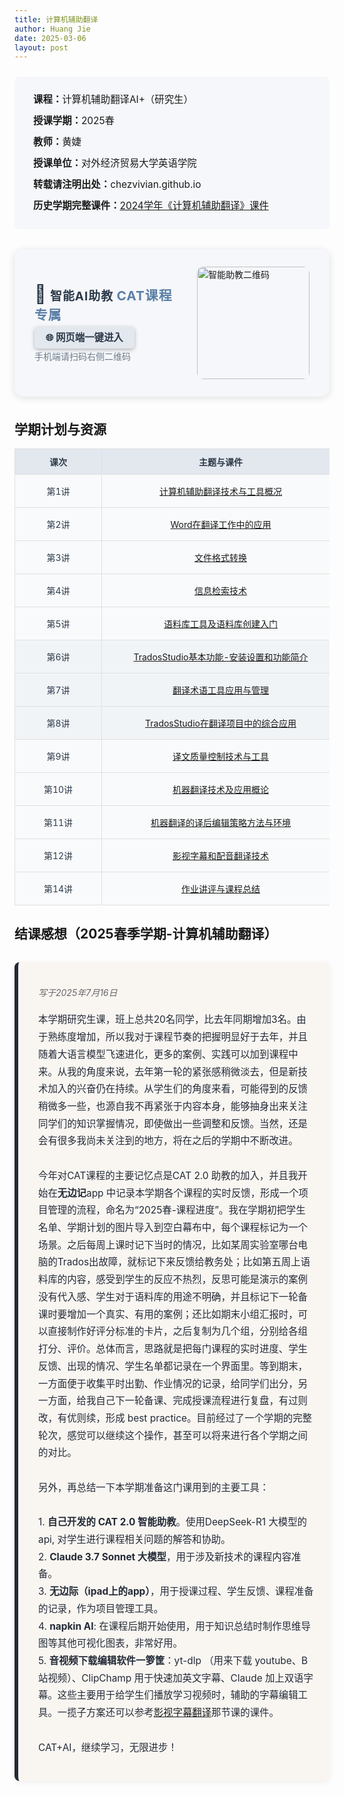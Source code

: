 ```yaml
---
title: 计算机辅助翻译
author: Huang Jie
date: 2025-03-06
layout: post
---
```


<!-- 课程简介区块 -->
<div style="background:#f5f7fa; border-radius:8px; padding:20px 30px; margin:24px 0 32px 0; font-size:1.1em; line-height:2.2;">
<strong>课程：</strong>计算机辅助翻译AI+（研究生）<br>
<strong>授课学期：</strong>2025春<br>
<strong>教师：</strong>黄婕<br>
<strong>授课单位：</strong>对外经济贸易大学英语学院<br>
<strong>转载请注明出处：</strong>chezvivian.github.io<br>
<strong>历史学期完整课件：</strong><a href="/class/archive/CAT-2024/" target="_blank">2024学年《计算机辅助翻译》课件</a>
</div>

<!-- 智能AI助教美化区块（浅灰理科风格） -->
<div style="background:#f5f7fa; border-radius:14px; box-shadow:0 2px 12px #e0e0e0; padding:28px 32px; margin:32px 0 36px 0; display:flex; align-items:center; gap:32px;">
  <div style="flex:1;">
    <div style="font-size:1.35em; font-weight:bold; color:#2d3a4a; margin-bottom:10px; letter-spacing:1px;">
      <span style="font-size:1.5em;">🤖</span> 智能AI助教 <span style="font-size:1.1em; color:#5b7fa6;">CAT课程专属</span>
    </div>
    <div style="margin-bottom:10px;">
      <a href="https://udify.app/chat/cowvutHCzOFeVfaw" target="_blank" style="background:#e3e8ef; color:#2d3a4a; padding:8px 18px; border-radius:6px; font-size:1.1em; text-decoration:none; font-weight:bold; box-shadow:0 2px 6px #b3b3b3; transition:background 0.2s;">🌐 网页端一键进入</a>
    </div>
    <div style="font-size:1em; color:#6c7a89;">手机端请扫码右侧二维码</div>
  </div>
  <div style="flex-shrink:0;">
    <img src="https://chezvivian.github.io/class/assets/CAT助教_2.0.png" alt="智能助教二维码" style="width:180px; border-radius:10px;">
  </div>
</div>

<script>
 window.difyChatbotConfig = {
  token: 'cowvutHCzOFeVfaw'
 }
</script>
<script
 src="https://udify.app/embed.min.js"
 id="cowvutHCzOFeVfaw"
 defer>
</script>
<style>
  #dify-chatbot-bubble-button {
    background-color: #e3e8ef !important;
  }
  #dify-chatbot-bubble-window {
    width: 40rem !important;
    height: 45rem !important;
  }
</style>

<!-- 学期计划与资源表格区块（冷静配色，宽度100%） -->
## 学期计划与资源

<table class="cat-table" style="width:100%; border-collapse:collapse; text-align:center; font-size:1em; background:#fff;">
  <tr style="background:#e3e8ef; color:#2d3a4a;">
    <th style="border:1px solid #e0e0e0; padding:10px 24px; min-width:90px;">课次</th>
    <th style="border:1px solid #e0e0e0; padding:10px 40px; min-width:300px;">主题与课件</th>
    <th style="border:1px solid #e0e0e0; padding:10px 12px; min-width:220px; font-size:0.8em;">简介</th>
    <th style="border:1px solid #e0e0e0; padding:10px 24px; min-width:150px;">模块</th>
  </tr>
  <tr style="background:#f9fafb; color:#2d3a4a;">
    <td style="border:1px solid #e0e0e0; padding:10px 24px; min-width:90px;">第1讲</td>
    <td style="border:1px solid #e0e0e0; padding:10px 40px; min-width:300px;"><a href="https://chezvivian.github.io/class/CAT_pdf/第1讲_计算机辅助翻译技术与工具概况_2025.pdf" target="_blank">计算机辅助翻译技术与工具概况</a></td>
    <td style="border:1px solid #e0e0e0; padding:10px 12px; min-width:220px; font-size:0.8em;">概述CAT的发展历程、基本原理和主要工具类型，帮助学生建立整体认知。</td>
    <td style="border:1px solid #e0e0e0; padding:10px 24px; min-width:150px;" rowspan="5"><b>CAT译前准备</b></td>
  </tr>
  <tr style="background:#f9fafb; color:#2d3a4a;">
    <td style="border:1px solid #e0e0e0; padding:10px;">第2讲</td>
    <td style="border:1px solid #e0e0e0; padding:10px 32px;"><a href="https://chezvivian.github.io/class/CAT_pdf/第2讲_Word在翻译工作中的应用.pdf" target="_blank">Word在翻译工作中的应用</a></td>
    <td style="border:1px solid #e0e0e0; padding:10px 12px; min-width:220px; font-size:0.8em;">介绍Word在翻译流程中的常用功能和技巧，提高效率和质量。</td>
  </tr>
  <tr style="background:#f9fafb; color:#2d3a4a;">
    <td style="border:1px solid #e0e0e0; padding:10px;">第3讲</td>
    <td style="border:1px solid #e0e0e0; padding:10px 32px;"><a href="https://chezvivian.github.io/class/CAT_pdf/第3讲_文件格式转换.pdf" target="_blank">文件格式转换</a></td>
    <td style="border:1px solid #e0e0e0; padding:10px 12px; min-width:220px; font-size:0.8em;">讲解不同文件格式在翻译中的转换方法，解决格式兼容问题。</td>
  </tr>
  <tr style="background:#f9fafb; color:#2d3a4a;">
    <td style="border:1px solid #e0e0e0; padding:10px;">第4讲</td>
    <td style="border:1px solid #e0e0e0; padding:10px 32px;"><a href="https://chezvivian.github.io/class/CAT_pdf/第4讲_信息检索技术.pdf" target="_blank">信息检索技术</a></td>
    <td style="border:1px solid #e0e0e0; padding:10px 12px; min-width:220px; font-size:0.8em;">介绍信息检索的基本原理和常用方法，提升查找资料和术语能力。</td>
  </tr>
  <tr style="background:#f9fafb; color:#2d3a4a;">
    <td style="border:1px solid #e0e0e0; padding:10px;">第5讲</td>
    <td style="border:1px solid #e0e0e0; padding:10px 32px;"><a href="https://chezvivian.github.io/class/CAT_pdf/第5讲_语料库工具及语料库创建入门.pdf" target="_blank">语料库工具及语料库创建入门</a></td>
    <td style="border:1px solid #e0e0e0; padding:10px 12px; min-width:220px; font-size:0.8em;">讲解语料库的基本概念、常用工具及创建流程。</td>
  </tr>
  <tr style="background:#f1f4f7; color:#2d3a4a;">
    <td style="border:1px solid #e0e0e0; padding:10px;">第6讲</td>
    <td style="border:1px solid #e0e0e0; padding:10px 32px;"><a href="https://chezvivian.github.io/class/CAT_pdf/第6讲_TradosStudio基本功能-安装设置和功能简介.pdf" target="_blank">TradosStudio基本功能-安装设置和功能简介</a></td>
    <td style="border:1px solid #e0e0e0; padding:10px 12px; min-width:220px; font-size:0.8em;">介绍Trados Studio的安装、初始设置及主要功能。</td>
    <td style="border:1px solid #e0e0e0; padding:10px;" rowspan="3"><b>CAT项目实践</b></td>
  </tr>
  <tr style="background:#f1f4f7; color:#2d3a4a;">
    <td style="border:1px solid #e0e0e0; padding:10px;">第7讲</td>
    <td style="border:1px solid #e0e0e0; padding:10px 32px;"><a href="https://chezvivian.github.io/class/CAT_pdf/第7讲_翻译术语工具应用与管理.pdf" target="_blank">翻译术语工具应用与管理</a></td>
    <td style="border:1px solid #e0e0e0; padding:10px 12px; min-width:220px; font-size:0.8em;">讲解翻译术语管理的重要性及常用术语工具的应用方法。</td>
  </tr>
  <tr style="background:#f1f4f7; color:#2d3a4a;">
    <td style="border:1px solid #e0e0e0; padding:10px;">第8讲</td>
    <td style="border:1px solid #e0e0e0; padding:10px 32px;"><a href="https://chezvivian.github.io/class/CAT_pdf/第8讲_TradosStudio在翻译项目中的综合应用.pdf" target="_blank">TradosStudio在翻译项目中的综合应用</a></td>
    <td style="border:1px solid #e0e0e0; padding:10px 12px; min-width:220px; font-size:0.8em;">介绍Trados Studio在翻译项目中的综合应用流程和技巧。</td>
  </tr>
  <tr style="background:#f9fafb; color:#2d3a4a;">
    <td style="border:1px solid #e0e0e0; padding:10px;">第9讲</td>
    <td style="border:1px solid #e0e0e0; padding:10px 32px;"><a href="https://chezvivian.github.io/class/CAT_pdf/第9讲_译文质量控制技术与工具.pdf" target="_blank">译文质量控制技术与工具</a></td>
    <td style="border:1px solid #e0e0e0; padding:10px 12px; min-width:220px; font-size:0.8em;">介绍译文质量控制的基本概念、常用技术和工具。</td>
    <td style="border:1px solid #e0e0e0; padding:10px;" rowspan="5"><b>CAT进阶与拓展</b></td>
  </tr>
  <tr style="background:#f9fafb; color:#2d3a4a;">
    <td style="border:1px solid #e0e0e0; padding:10px;">第10讲</td>
    <td style="border:1px solid #e0e0e0; padding:10px 32px;"><a href="https://chezvivian.github.io/class/CAT_pdf/第10讲_机器翻译技术及应用概论.pdf" target="_blank">机器翻译技术及应用概论</a></td>
    <td style="border:1px solid #e0e0e0; padding:10px 12px; min-width:220px; font-size:0.8em;">概述机器翻译的发展历程、主流技术路线及应用场景。</td>
  </tr>
  <tr style="background:#f9fafb; color:#2d3a4a;">
    <td style="border:1px solid #e0e0e0; padding:10px;">第11讲</td>
    <td style="border:1px solid #e0e0e0; padding:10px 32px;"><a href="https://chezvivian.github.io/class/CAT_pdf/第11讲_机器翻译的译后编辑策略方法与环境.pdf" target="_blank">机器翻译的译后编辑策略方法与环境</a></td>
    <td style="border:1px solid #e0e0e0; padding:10px 12px; min-width:220px; font-size:0.8em;">讲解机器翻译译文的后期编辑方法、常见问题及工作环境和工具。</td>
  </tr>
  <tr style="background:#f9fafb; color:#2d3a4a;">
    <td style="border:1px solid #e0e0e0; padding:10px;">第12讲</td>
    <td style="border:1px solid #e0e0e0; padding:10px 32px;"><a href="https://chezvivian.github.io/class/CAT_pdf/第12讲_影视字幕和配音翻译技术.pdf" target="_blank">影视字幕和配音翻译技术</a></td>
    <td style="border:1px solid #e0e0e0; padding:10px 12px; min-width:220px; font-size:0.8em;">介绍影视字幕和配音翻译的基本流程、技术要点及常用软件工具。</td>
  </tr>
  <tr style="background:#f9fafb; color:#2d3a4a;">
    <td style="border:1px solid #e0e0e0; padding:10px;">第14讲</td>
    <td style="border:1px solid #e0e0e0; padding:10px 32px;"><a href="https://chezvivian.github.io/class/CAT_pdf/第14讲_作业讲评_课程总结.pdf" target="_blank">作业讲评与课程总结</a></td>
    <td style="border:1px solid #e0e0e0; padding:10px 12px; min-width:220px; font-size:0.8em;">对本学期课程内容进行总结，讲评学生作业，梳理知识体系，答疑解惑。</td>
  </tr>
</table>

## 结课感想（2025春季学期-计算机辅助翻译）

<div style="background:#f9f6f2; border-left:6px solid #232a36; border-radius:8px; box-shadow:0 2px 8px #eee; padding:24px 24px 24px 32px; margin:32px 0;">
  <p style="font-style:italic; color:#666; margin-bottom:20px;">写于2025年7月16日</p>
  <p style="font-size:1.1em; line-height:1.8; color:#232a36;">
本学期研究生课，班上总共20名同学，比去年同期增加3名。由于熟练度增加，所以我对于课程节奏的把握明显好于去年，并且随着大语言模型飞速进化，更多的案例、实践可以加到课程中来。从我的角度来说，去年第一轮的紧张感稍微淡去，但是新技术加入的兴奋仍在持续。从学生们的角度来看，可能得到的反馈稍微多一些，也源自我不再紧张于内容本身，能够抽身出来关注同学们的知识掌握情况，即使做出一些调整和反馈。当然，还是会有很多我尚未关注到的地方，将在之后的学期中不断改进。<br><br>
今年对CAT课程的主要记忆点是CAT 2.0 助教的加入，并且我开始在<b>无边记</b>app 中记录本学期各个课程的实时反馈，形成一个项目管理的流程，命名为“2025春-课程进度”。我在学期初把学生名单、学期计划的图片导入到空白幕布中，每个课程标记为一个场景。之后每周上课时记下当时的情况，比如某周实验室哪台电脑的Trados出故障，就标记下来反馈给教务处；比如第五周上语料库的内容，感受到学生的反应不热烈，反思可能是演示的案例没有代入感、学生对于语料库的用途不明确，并且标记下一轮备课时要增加一个真实、有用的案例；还比如期末小组汇报时，可以直接制作好评分标准的卡片，之后复制为几个组，分别给各组打分、评价。总体而言，思路就是把每门课程的实时进度、学生反馈、出现的情况、学生名单都记录在一个界面里。等到期末，一方面便于收集平时出勤、作业情况的记录，给同学们出分，另一方面，给我自己下一轮备课、完成授课流程进行复盘，有过则改，有优则续，形成 best practice。目前经过了一个学期的完整轮次，感觉可以继续这个操作，甚至可以将来进行各个学期之间的对比。<br><br>
另外，再总结一下本学期准备这门课用到的主要工具：<br><br>
1. <b>自己开发的 CAT 2.0 智能助教</b>。使用DeepSeek-R1 大模型的 api, 对学生进行课程相关问题的解答和协助。<br>
2. <b>Claude 3.7 Sonnet 大模型</b>，用于涉及新技术的课程内容准备。<br>
3. <b>无边际（ipad上的app）</b>，用于授课过程、学生反馈、课程准备的记录，作为项目管理工具。<br>
4. <b>napkin AI</b>: 在课程后期开始使用，用于知识总结时制作思维导图等其他可视化图表，非常好用。<br>
5. <b>音视频下载编辑软件一箩筐</b>：yt-dlp （用来下载 youtube、B站视频）、ClipChamp 用于快速加英文字幕、Claude 加上双语字幕。这些主要用于给学生们播放学习视频时，辅助的字幕编辑工具。一揽子方案还可以参考<a href="https://chezvivian.github.io/class/CAT_pdf/第12讲_影视字幕和配音翻译技术.pdf" target="_blank">影视字幕翻译</a>那节课的课件。<br><br>
CAT+AI，继续学习，无限进步！
  </p>
</div>
